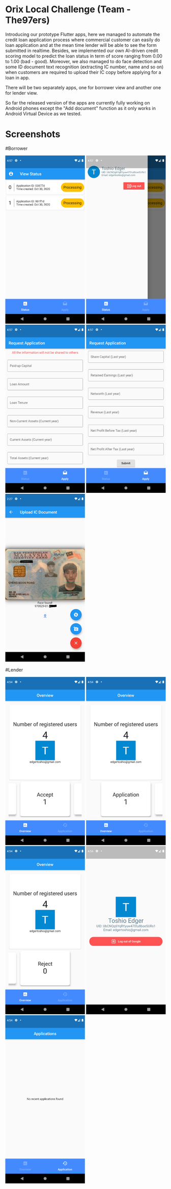 # Orix Local Challenge (Team - The97ers)
Introducing our prototype Flutter apps, here we managed to automate the credit loan application process where commercial customer can easily do loan application and at the mean time lender will be able to see the form submitted in realtime. Besides, we implemented our own AI-driven credit scoring model to predict the loan status in term of score ranging from 0.00 to 1.00 (bad - good). Moreover, we also managed to do face detection and some ID document text recognition (extracting IC number, name and so on) when customers are required to upload their IC copy before applying for a loan in app. 

There will be two separately apps, one for borrower view and another one for lender view.

So far the released version of the apps are currently fully working on Android phones except the "Add document" function as it only works in Android Virtual Device as we tested.

# Screenshots

#Borrower

<img src="./screenshots/borrower/homepage_status.png" width="250" /> <img src="./screenshots/borrower/homepage_profile.png" width="250" /> <img src="./screenshots/borrower/homepage_apply_1.png" width="250" /> <img src="./screenshots/borrower/homepage_apply_2.png" width="250" /> <img src="./screenshots/borrower/add_document.png" width="250" />

#Lender

<img src="./screenshots/lender/homepage_overview_accept.png" width="250" /> <img src="./screenshots/lender/homepage_overview_application.png" width="250" /> <img src="./screenshots/lender/homepage_overview_reject.png" width="250" /> <img src="./screenshots/lender/homepage_overview_profile.png" width="250" /> <img src="./screenshots/lender/homepage_application.png" width="250" />
